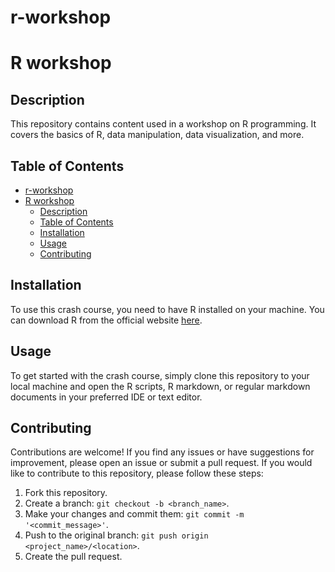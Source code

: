 # r-workshop

# R workshop

## Description

This repository contains content used in a workshop on R programming. It covers the basics of R, data manipulation, data visualization, and more.

## Table of Contents

- [r-workshop](#r-workshop)
- [R workshop](#r-workshop-1)
  - [Description](#description)
  - [Table of Contents](#table-of-contents)
  - [Installation](#installation)
  - [Usage](#usage)
  - [Contributing](#contributing)

## Installation

To use this crash course, you need to have R installed on your machine. You can
download R from the official website [here](https://www.r-project.org/).

## Usage

To get started with the crash course, simply clone this repository to your local
machine and open the R scripts, R markdown, or regular markdown documents in
your preferred IDE or text editor.

## Contributing

Contributions are welcome! If you find any issues or have suggestions for
improvement, please open an issue or submit a pull request. If you would like to
contribute to this repository, please follow these steps:

1. Fork this repository.
2. Create a branch: `git checkout -b <branch_name>`.
3. Make your changes and commit them: `git commit -m '<commit_message>'`.
4. Push to the original branch: `git push origin <project_name>/<location>`.
5. Create the pull request.
